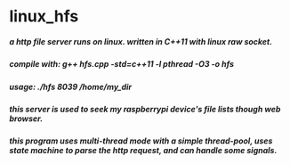 # linux_hfs
##### a http file server runs on linux. written in C++11 with linux raw socket.
##### compile with: g++ hfs.cpp -std=c++11 -l pthread -O3 -o hfs
##### usage: ./hfs 8039 /home/my_dir
##### this server is used to seek my raspberrypi device's file lists though web browser. 
##### this program uses multi-thread mode with a simple thread-pool, uses state machine to parse the http request, and can handle some signals.
